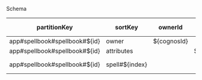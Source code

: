 Schema


| partitionKey                  | sortKey          | ownerId     | maxPrepared/name      | [spell columns] |
| ----------------------------- | ---------------- | ----------- | --------------------- | --------------- |
| app#spellbook#spellbook#${id} | owner            | ${cognosId} |                       |                 |
| app#spellbook#spellbook#${id} | attributes       |             | ${maxPrepared/name}   |                 |
| app#spellbook#spellbook#${id} | spell#${index}   |             |                       | [column values] |
